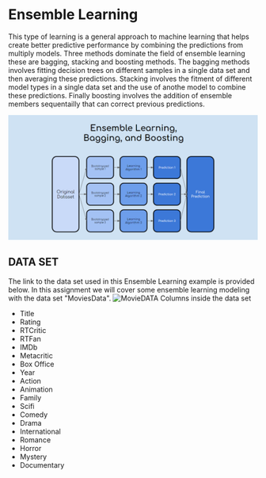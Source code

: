 # Ensemble Learning

This type of learning is a general approach to machine learning that helps create better predictive performance by combining the predictions from multiply models. Three methods dominate the field of ensemble learning these are bagging, stacking and boosting methods. The bagging methods involves fitting decision trees on different samples in a single data set and then averaging these predictions. Stacking involves the fitment of different model types in a single data set and the use of anothe model to combine these predictions. Finally boosting involves the addition of ensemble members sequentailly that can correct previous predictions.

![Ensemble](Ensemble.png)

## DATA SET

The link to the data set used in this Ensemble Learning example is provided below. In this assignment we will cover some ensemble learning modeling with the data set "MoviesData".
![MovieDATA](https://www.kaggle.com/datasets/antallen/comparing-numerical-movie-review-scores)
Columns inside the data set
- Title
- Rating
- RTCritic
- RTFan
- IMDb
- Metacritic
- Box Office
- Year
- Action
- Animation
- Family
- Scifi
- Comedy
- Drama
- International
- Romance
- Horror
- Mystery
- Documentary


